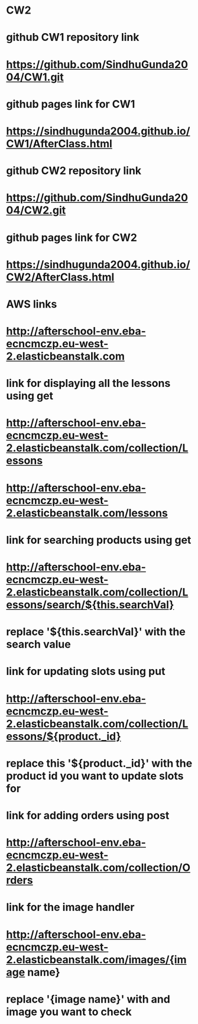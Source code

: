 # CW2

# github CW1 repository link
# https://github.com/SindhuGunda2004/CW1.git 

# github pages link for CW1
# https://sindhugunda2004.github.io/CW1/AfterClass.html 

# github CW2 repository link
# https://github.com/SindhuGunda2004/CW2.git

# github pages link for CW2
# https://sindhugunda2004.github.io/CW2/AfterClass.html 

# AWS links
# http://afterschool-env.eba-ecncmczp.eu-west-2.elasticbeanstalk.com

# link for displaying all the lessons using get 
# http://afterschool-env.eba-ecncmczp.eu-west-2.elasticbeanstalk.com/collection/Lessons
# http://afterschool-env.eba-ecncmczp.eu-west-2.elasticbeanstalk.com/lessons

# link for searching products using get
# http://afterschool-env.eba-ecncmczp.eu-west-2.elasticbeanstalk.com/collection/Lessons/search/${this.searchVal}
# replace '${this.searchVal}' with the search value 

# link for updating slots using put 
# http://afterschool-env.eba-ecncmczp.eu-west-2.elasticbeanstalk.com/collection/Lessons/${product._id}
# replace this '${product._id}' with the product id you want to update slots for 

# link for adding orders using post
# http://afterschool-env.eba-ecncmczp.eu-west-2.elasticbeanstalk.com/collection/Orders

# link for the image handler
# http://afterschool-env.eba-ecncmczp.eu-west-2.elasticbeanstalk.com/images/{image name}
# replace '{image name}' with and image you want to check
